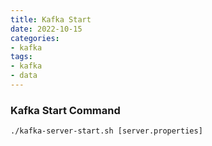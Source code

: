 ```yaml
---
title: Kafka Start
date: 2022-10-15
categories:
- kafka
tags:
- kafka
- data
---
```


### Kafka Start Command

```
./kafka-server-start.sh [server.properties]
```
